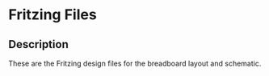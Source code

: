 # Fritzing Files

Description
-----------

These are the Fritzing design files for the breadboard layout and schematic.
